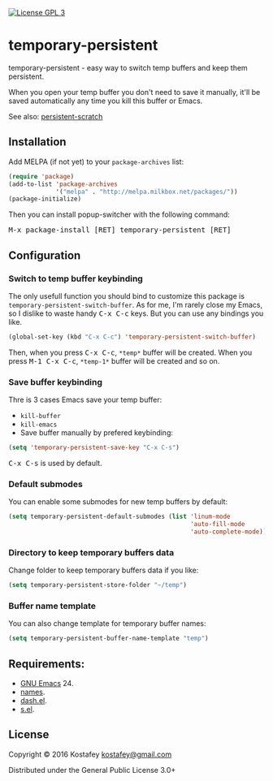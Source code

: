 [![License GPL 3](https://img.shields.io/badge/license-GPL_3-green.svg)](http://www.gnu.org/licenses/gpl-3.0.txt)

# temporary-persistent

temporary-persistent - easy way to switch temp buffers and keep them persistent.

When you open your temp buffer you don't need to save it manually,
it'll be saved automatically any time you kill this buffer or Emacs.

See also: [persistent-scratch](https://github.com/Fanael/persistent-scratch)

## Installation

Add MELPA (if not yet) to your `package-archives` list:

```lisp
(require 'package)
(add-to-list 'package-archives
             '("melpa" . "http://melpa.milkbox.net/packages/"))
(package-initialize)
```

Then you can install popup-switcher with the following command:

<kbd>M-x package-install [RET] temporary-persistent [RET]</kbd>

## Configuration

### Switch to temp buffer keybinding

The only usefull function you should bind to customize this package is
`temporary-persistent-switch-buffer`.
As for me, I'm rarely close my Emacs, so I dislike to waste handy 
<kbd>C-x C-c</kbd> keys. But you can use any bindings you like.

```lisp
(global-set-key (kbd "C-x C-c") 'temporary-persistent-switch-buffer)
```

Then, when you press <kbd>C-x C-c</kbd>, `*temp*` buffer will be created.
When you press <kbd>M-1 C-x C-c</kbd>, `*temp-1*` buffer will be created and so on.

### Save buffer keybinding

Thre is 3 cases Emacs save your temp buffer:

* `kill-buffer`
* `kill-emacs`
* Save buffer manually by prefered keybinding:

```lisp
(setq 'temporary-persistent-save-key "C-x C-s")
```

<kbd>C-x C-s</kbd> is used by default.

### Default submodes

You can enable some submodes for new temp buffers by default:

```lisp
(setq temporary-persistent-default-submodes (list 'linum-mode
                                                  'auto-fill-mode
                                                  'auto-complete-mode))
```

### Directory to keep temporary buffers data

Change folder to keep temporary buffers data if you like:

```lisp
(setq temporary-persistent-store-folder "~/temp")
```

### Buffer name template

You can also change template for temporary buffer names:

```lisp
(setq temporary-persistent-buffer-name-template "temp")
```

## Requirements:

* [GNU Emacs](http://www.gnu.org/software/emacs/emacs.html) 24.
* [names](https://github.com/Malabarba/names).
* [dash.el](https://github.com/magnars/dash.el).
* [s.el](https://github.com/magnars/s.el).

## License

Copyright © 2016 Kostafey <kostafey@gmail.com>

Distributed under the General Public License 3.0+
